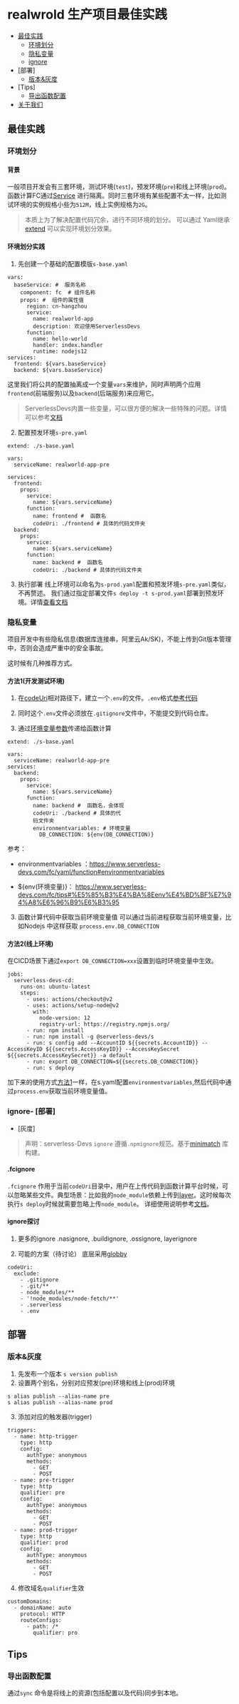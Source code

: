 # realwrold 生产项目最佳实践

- [最佳实践](#最佳实践)
  - [环境划分](#环境划分)
  - [隐私变量](#隐私变量)
  - [ignore](#ignore)
- [部署]
  - [版本&灰度](#版本&灰度)
- [Tips]
  - [导出函数配置](#导出函数配置)
- [关于我们](#关于我们)

## 最佳实践
### 环境划分
#### 背景
一般项目开发会有三套环境，测试环境(`test`)，预发环境(`pre`)和线上环境(`prod`)。函数计算FC通过[Service](https://help.aliyun.com/document_detail/73337.html) 进行隔离。同时三套环境有某些配置不太一样，比如测试环境的实例规格小些为`512M`，线上实例规格为`2G`。
> 本质上为了解决配置代码冗余，进行不同环境的划分。
可以通过 Yaml继承[extend](https://www.serverless-devs.com/serverless-devs/extend) 可以实现环境划分效果。

#### 环境划分实践
1. 先创建一个基础的配置模版`s-base.yaml`
```
vars:
  baseService: #  服务名称
    component: fc  # 组件名称
    props: #  组件的属性值
      region: cn-hangzhou
      service:
        name: realworld-app
        description: 欢迎使用ServerlessDevs
      function:
        name: hello-world
        handler: index.handler
        runtime: nodejs12
services:
  frontend: ${vars.baseService}
  backend: ${vars.baseService}
```
这里我们将公共的配置抽离成一个变量`vars`来维护，同时声明两个应用`frontend`(前端服务)以及`backend`(后端服务)来应用它。
> ServerlessDevs内置一些变量，可以很方便的解决一些特殊的问题。详情可以参考[文档](https://www.serverless-devs.com/serverless-devs/yaml#%E5%8F%98%E9%87%8F%E8%B5%8B%E5%80%BC)

2. 配置预发环境`s-pre.yaml`
```
extend: ./s-base.yaml

vars:
  serviceName: realworld-app-pre

services:
  frontend:
    props:
      service:
        name: ${vars.serviceName}
      function:
        name: frontend #  函数名
        codeUri: ./frontend # 具体的代码文件夹
  backend:
    props:
      service:
        name: ${vars.serviceName}
      function:
        name: backend #  函数名
        codeUri: ./backend # 具体的代码文件夹
```
3. 执行部署
线上环境可以命名为`s-prod.yaml`配置和预发环境`s-pre.yaml`类似，不再赘述。
我们通过指定部署文件`s deploy -t s-prod.yaml`部署到预发环境。详情[查看文档](https://www.serverless-devs.com/serverless-devs/yaml#%E6%8F%8F%E8%BF%B0%E6%96%87%E4%BB%B6%E7%AE%80%E4%BB%8B)


### 隐私变量
项目开发中有些隐私信息(数据库连接串，阿里云Ak/SK)，不能上传到Git版本管理中，否则会造成严重中的安全事故。

这时候有几种推荐方式。
#### 方法1(开发测试环境)
1. 在[codeUri](https://www.serverless-devs.com/fc/yaml/function)相对路径下，建立一个`.env`的文件。`.env`格式[参考代码](https://github.com/devsapp/start-realwrold/blob/master/src/.env.example)

2. 同时这个`.env`文件必须放在`.gitignore`文件中，不能提交到代码仓库。

3. 通过[环境变量参数](environmentVariables)传递给函数计算
```
extend: ./s-base.yaml

vars:
  serviceName: realworld-app-pre
services:
  backend:
    props:
      service:
        name: ${vars.serviceName}
      function:
        name: backend #  函数名，会体现
        codeUri: ./backend # 具体的代
        码文件夹
        environmentvariables: # 环境变量
          DB_CONNECTION: ${env(DB_CONNECTION)}
```
参考：
-  environmentvariables ：https://www.serverless-devs.com/fc/yaml/function#environmentvariables

- ${env(环境变量)}： https://www.serverless-devs.com/fc/tips#%E5%85%B3%E4%BA%8Eenv%E4%BD%BF%E7%94%A8%E6%96%B9%E6%B3%95

3. 函数计算代码中获取当前环境变量值
可以通过当前进程获取当前环境变量，比如Nodejs 中这样获取
`process.env.DB_CONNECTION`
#### 方法2(线上环境)
在CICD场景下通过`export DB_CONNECTION=xxx`设置到临时环境变量中生效。
```
jobs:
  serverless-devs-cd:
    runs-on: ubuntu-latest
    steps:
      - uses: actions/checkout@v2
      - uses: actions/setup-node@v2
        with:
          node-version: 12
          registry-url: https://registry.npmjs.org/
      - run: npm install
      - run: npm install -g @serverless-devs/s
      - run: s config add --AccountID ${{secrets.AccountID}} --AccessKeyID ${{secrets.AccessKeyID}} --AccessKeySecret ${{secrets.AccessKeySecret}} -a default
      - run: export DB_CONNECTION=${{secrets.DB_CONNECTION}}
      - run: s deploy
```
加下来的使用方式[方法1](#方法1(开发测试环境))一样，在s.yaml配置`environmentvariables`,然后代码中通过`process.env`获取当前环境变量值。



### ignore- [部署]
  - [灰度]
> 声明：serverless-Devs `ignore` 遵循`.npmignore`规范。基于[minimatch](https://www.npmjs.com/package/minimatch) 库构建。

#### .fcignore
`.fcignore` 作用于当前`codeUri`目录中，用户在上传代码到函数计算平台时候，可以忽略某些文件。典型场景：比如我的`node_module`依赖上传到[layer](https://help.aliyun.com/document_detail/193057.html)。这时候每次执行`s deploy`时候就需要忽略上传`node_module`。
详细使用说明参考[文档](https://www.serverless-devs.com/fc/tips#%E5%85%B3%E4%BA%8Efcignore%E4%BD%BF%E7%94%A8%E6%96%B9%E6%B3%95)。

#### ignore探讨
1. 更多的ignore
.nasignore, .buildignore, .ossignore, layerignore

2. 可能的方案（待讨论）
底层采用[globby](https://www.npmjs.com/package/globby)
```
codeUri:
  exclude:
    - .gitignore
    - .git/**
    - node_modules/**
    - '!node_modules/node-fetch/**'
    - .serverless
    - .env
```

## 部署

### 版本&灰度
1. 先发布一个版本
`s version publish`
2. 设置两个别名，分别对应预发(pre)环境和线上(prod)环境
```
s alias publish --alias-name pre
s alias publish --alias-name prod
```
3. 添加对应的触发器(trigger)
```
triggers:
  - name: http-trigger
    type: http
    config:
      authType: anonymous
      methods:
        - GET
        - POST
  - name: pre-trigger
    type: http
    qualifier: pre
    config:
      authType: anonymous
      methods:
        - GET
        - POST
  - name: prod-trigger
    type: http
    qualifier: prod
    config:
      authType: anonymous
      methods:
        - GET
        - POST
```

4. 修改域名`qualifier`生效
```
customDomains:
  - domainName: auto
    protocol: HTTP
    routeConfigs:
      - path: /*
        qualifier: pro
```

## Tips

### 导出函数配置
通过`sync` 命令是将线上的资源(包括配置以及代码)同步到本地。